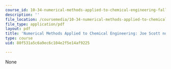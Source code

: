 ```yaml
---
course_id: 10-34-numerical-methods-applied-to-chemical-engineering-fall-2015
description: ''
file_location: /coursemedia/10-34-numerical-methods-applied-to-chemical-engineering-fall-2015/80f531a5c6a9ec6c104e2f5e14af9225_MIT10_34F15_NotesFromJoe.pdf
file_type: application/pdf
layout: pdf
title: 'Numerical Methods Applied to Chemical Engineering: Joe Scott notes'
type: course
uid: 80f531a5c6a9ec6c104e2f5e14af9225

---
```

None